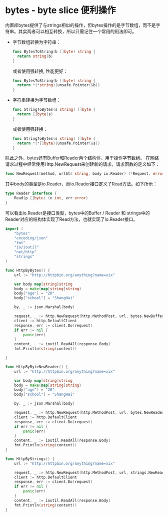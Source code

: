 # bytes - byte slice 便利操作 #

内置库bytes提供了与strings相似的操作，但bytes操作的是字节数组，而不是字符串。其实两者可以相互转换，所以只需记住一个常用的用法即可。

* 字节数组转换为字符串：
  ```go
  func BytesToString(b []byte) string {
    return string(b)
  }
  ```
  或者使用强转换, 性能更好：
  ```go
  func BytesToString(b []byte) string {
    return *(*string)(unsafe.Pointer(&b))
  }
  ```

* 字符串转换为字节数组：
  ```go
  func StringToBytes(s string) []byte {
    return []byte(s)
  }
  ```
  或者使用强转换：
  ```go
  func StringToBytes(s string) []byte {
    return *(*[]byte)(unsafe.Pointer(&s))
  }
  ```
  
除此之外，bytes还有Buffer和Reader两个结构体，用于操作字节数组。
在网络请求过程中经常使用Http.NewRequest来创建新的请求，请求函数的定义如下：
```go
func NewRequest(method, urlStr string, body io.Reader) (*Request, error)
```
其中body的类型是io.Reader，而io.Reader接口定义了Read方法。如下所示：
```go
type Reader interface {
	Read(p []byte) (n int, err error)
}
```
可以看出io.Reader是接口类型，bytes中的Buffer / Reader 和 strings中的Reader对应的结构体实现了Read方法，也就实现了io.Reader接口。

```go
import (
	"bytes"
	"encoding/json"
	"fmt"
	"io/ioutil"
	"net/http"
	"strings"
)

func HttpByBytes() {
	url := "http://httpbin.org/anything?name=xix"

	var body map[string]string
	body = make(map[string]string)
	body["age"] = "20"
	body["school"] = "ShangHai"

	by, _ := json.Marshal(body)

	request, _ := http.NewRequest(http.MethodPost, url, bytes.NewBuffer(by))
	client := http.DefaultClient
	response, err := client.Do(request)
	if err != nil {
		panic(err)
	}
	content, _ := ioutil.ReadAll(response.Body)
	fmt.Println(string(content))

}

func HttpByByteNewReader() {
	url := "http://httpbin.org/anything?name=xix"

	var body map[string]string
	body = make(map[string]string)
	body["age"] = "20"
	body["school"] = "ShangHai"

	by, _ := json.Marshal(body)

	request, _ := http.NewRequest(http.MethodPost, url, bytes.NewReader(by))
	client := http.DefaultClient
	response, err := client.Do(request)
	if err != nil {
		panic(err)
	}
	content, _ := ioutil.ReadAll(response.Body)
	fmt.Println(string(content))
}

func HttpByStrings() {
	url := "http://httpbin.org/anything?name=xix"

	request, _ := http.NewRequest(http.MethodPost, url, strings.NewReader(`{"name":"XieWei", "school":"ShangHai"}`))
	client := http.DefaultClient
	response, err := client.Do(request)
	if err != nil {
		panic(err)
	}
	content, _ := ioutil.ReadAll(response.Body)
	fmt.Println(string(content))
}

```
